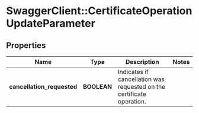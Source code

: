 # SwaggerClient::CertificateOperationUpdateParameter

## Properties
Name | Type | Description | Notes
------------ | ------------- | ------------- | -------------
**cancellation_requested** | **BOOLEAN** | Indicates if cancellation was requested on the certificate operation. | 


